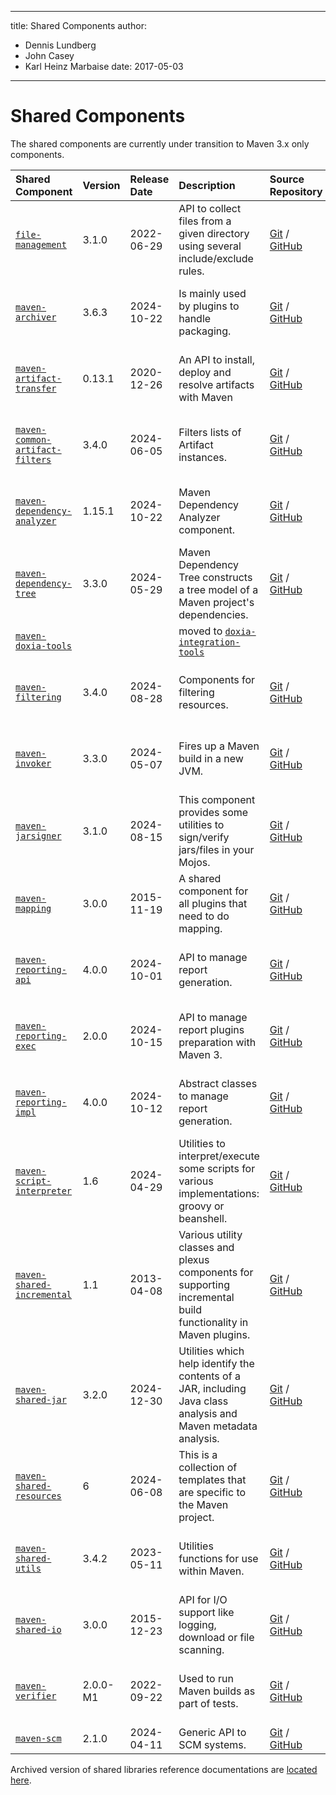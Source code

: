 ---

title: Shared Components
author: 
- Dennis Lundberg
- John Casey
- Karl Heinz Marbaise
date: 2017-05-03
----------------

<!--
Licensed to the Apache Software Foundation (ASF) under one
or more contributor license agreements.  See the NOTICE file
distributed with this work for additional information
regarding copyright ownership.  The ASF licenses this file
to you under the Apache License, Version 2.0 (the
"License"); you may not use this file except in compliance
with the License.  You may obtain a copy of the License at

http://www.apache.org/licenses/LICENSE-2.0

Unless required by applicable law or agreed to in writing,
software distributed under the License is distributed on an
"AS IS" BASIS, WITHOUT WARRANTIES OR CONDITIONS OF ANY
KIND, either express or implied.  See the License for the
specific language governing permissions and limitations
under the License.
-->

# Shared Components

The shared components are currently under transition to Maven 3\.x only components.

| **Shared Component**                                                       | **Version** | **Release Date** | **Description**                                                                                                 | **Source Repository**                                                                                                                             | **Issue Tracking**                                                                                                                      |
|:---------------------------------------------------------------------------|:------------|:-----------------|:----------------------------------------------------------------------------------------------------------------|:--------------------------------------------------------------------------------------------------------------------------------------------------|:----------------------------------------------------------------------------------------------------------------------------------------|
| [ `file-management`](/shared/file-management/)                             | 3\.1\.0     | 2022-06-29       | API to collect files from a given directory using several include/exclude rules.                                | [Git](https://gitbox.apache.org/repos/asf/maven-file-management.git) / [GitHub](https://github.com/apache/maven-file-management/)                 | [GitHub Issues](https://github.com/apache/maven-file-management/issues)                                                                 |
| [ `maven-archiver`](/shared/maven-archiver/)                               | 3\.6\.3     | 2024-10-22       | Is mainly used by plugins to handle packaging.                                                                  | [Git](https://gitbox.apache.org/repos/asf/maven-archiver.git) / [GitHub](https://github.com/apache/maven-archiver/)                               | [JIRA](https://issues.apache.org/jira/issues/?jql=project = MSHARED AND status != Closed AND component = maven-archiver)                |
| [ `maven-artifact-transfer`](/shared/maven-artifact-transfer/)             | 0\.13\.1    | 2020-12-26       | An API to install, deploy and resolve artifacts with Maven                                                      | [Git](https://gitbox.apache.org/repos/asf/maven-artifact-transfer.git) / [GitHub](https://github.com/apache/maven-artifact-transfer/)             | [JIRA](https://issues.apache.org/jira/issues/?jql=project = MSHARED AND status != Closed AND component = maven-artifact-transfer)       |
| [ `maven-common-artifact-filters`](/shared/maven-common-artifact-filters/) | 3\.4\.0     | 2024-06-05       | Filters lists of Artifact instances.                                                                            | [Git](https://gitbox.apache.org/repos/asf/maven-common-artifact-filters.git) / [GitHub](https://github.com/apache/maven-common-artifact-filters/) | [JIRA](https://issues.apache.org/jira/issues/?jql=project = MSHARED AND status != Closed AND component = maven-common-artifact-filters) |
| [ `maven-dependency-analyzer`](/shared/maven-dependency-analyzer/)         | 1\.15\.1    | 2024-10-22       | Maven Dependency Analyzer component.                                                                            | [Git](https://gitbox.apache.org/repos/asf/maven-dependency-analyzer.git) / [GitHub](https://github.com/apache/maven-dependency-analyzer/)         | [JIRA](https://issues.apache.org/jira/issues/?jql=project = MSHARED AND status != Closed AND component = maven-dependency-analyzer)     |
| [ `maven-dependency-tree`](/shared/maven-dependency-tree/)                 | 3\.3\.0     | 2024-05-29       | Maven Dependency Tree constructs a tree model of a Maven project&apos;s dependencies.                           | [Git](https://gitbox.apache.org/repos/asf/maven-dependency-tree.git) / [GitHub](https://github.com/apache/maven-dependency-tree/)                 | [JIRA](https://issues.apache.org/jira/issues/?jql=project = MSHARED AND status != Closed AND component = maven-dependency-tree)         |
| [ `maven-doxia-tools`](/doxia/doxia-sitetools/doxia-integration-tools/)                                   ||| moved to [ `doxia-integration-tools`](/doxia/doxia-sitetools/doxia-integration-tools/)                                                                                                                                                                                                                                                                                                                      |||
| [ `maven-filtering`](/shared/maven-filtering/)                             | 3\.4\.0     | 2024-08-28       | Components for filtering resources.                                                                             | [Git](https://gitbox.apache.org/repos/asf/maven-filtering.git) / [GitHub](https://github.com/apache/maven-filtering/)                             | [JIRA](https://issues.apache.org/jira/issues/?jql=project = MSHARED AND status != Closed AND component = maven-filtering)               |
| [ `maven-invoker`](/shared/maven-invoker/)                                 | 3\.3\.0     | 2024-05-07       | Fires up a Maven build in a new JVM.                                                                            | [Git](https://gitbox.apache.org/repos/asf/maven-invoker.git) / [GitHub](https://github.com/apache/maven-invoker/)                                 | [JIRA](https://issues.apache.org/jira/issues/?jql=project = MSHARED AND status != Closed AND component = maven-invoker)                 |
| [ `maven-jarsigner`](/shared/maven-jarsigner/)                             | 3\.1\.0     | 2024-08-15       | This component provides some utilities to sign/verify jars/files in your Mojos.                                 | [Git](https://gitbox.apache.org/repos/asf/maven-jarsigner.git) / [GitHub](https://github.com/apache/maven-jarsigner/)                             | [JIRA](https://issues.apache.org/jira/issues/?jql=project = MSHARED AND status != Closed AND component = maven-jarsigner)               |
| [ `maven-mapping`](/shared/maven-mapping/)                                 | 3\.0\.0     | 2015-11-19       | A shared component for all plugins that need to do mapping.                                                     | [Git](https://gitbox.apache.org/repos/asf/maven-mapping.git) / [GitHub](https://github.com/apache/maven-mapping/)                                 | [JIRA](https://issues.apache.org/jira/issues/?jql=project = MSHARED AND status != Closed AND component = maven-mapping)                 |
| [ `maven-reporting-api`](/shared/maven-reporting-api/)                     | 4\.0\.0     | 2024-10-01       | API to manage report generation.                                                                                | [Git](https://gitbox.apache.org/repos/asf/maven-reporting-api.git) / [GitHub](https://github.com/apache/maven-reporting-api/)                     | [JIRA](https://issues.apache.org/jira/issues/?jql=project = MSHARED AND status != Closed AND component = maven-reporting-api)           |
| [ `maven-reporting-exec`](/shared/maven-reporting-exec/)                   | 2\.0\.0     | 2024-10-15       | API to manage report plugins preparation with Maven 3\.                                                         | [Git](https://gitbox.apache.org/repos/asf/maven-reporting-exec.git) / [GitHub](https://github.com/apache/maven-reporting-exec/)                   | [JIRA](https://issues.apache.org/jira/issues/?jql=project = MSHARED AND status != Closed AND component = maven-reporting-exec)          |
| [ `maven-reporting-impl`](/shared/maven-reporting-impl/)                   | 4\.0\.0     | 2024-10-12       | Abstract classes to manage report generation.                                                                   | [Git](https://gitbox.apache.org/repos/asf/maven-reporting-impl.git) / [GitHub](https://github.com/apache/maven-reporting-impl/)                   | [JIRA](https://issues.apache.org/jira/issues/?jql=project = MSHARED AND status != Closed AND component = maven-reporting-impl)          |
| [ `maven-script-interpreter`](/shared/maven-script-interpreter/)           | 1\.6        | 2024-04-29       | Utilities to interpret/execute some scripts for various implementations: groovy or beanshell.                   | [Git](https://gitbox.apache.org/repos/asf/maven-script-interpreter.git) / [GitHub](https://github.com/apache/maven-script-interpreter/)           | [JIRA](https://issues.apache.org/jira/issues/?jql=project = MSHARED AND status != Closed AND component = maven-script-interpreter)      |
| [ `maven-shared-incremental`](/shared/maven-shared-incremental/)           | 1\.1        | 2013-04-08       | Various utility classes and plexus components for supporting incremental build functionality in Maven plugins.  | [Git](https://gitbox.apache.org/repos/asf/maven-shared-incremental.git) / [GitHub](https://github.com/apache/maven-shared-incremental/)           | [JIRA](https://issues.apache.org/jira/issues/?jql=project = MSHARED AND status != Closed AND component = maven-shared-incremental)      |
| [ `maven-shared-jar`](/shared/maven-shared-jar/)                           | 3\.2\.0     | 2024-12-30       | Utilities which help identify the contents of a JAR, including Java class analysis and Maven metadata analysis. | [Git](https://gitbox.apache.org/repos/asf/maven-shared-jar.git) / [GitHub](https://github.com/apache/maven-shared-jar/)                           | [JIRA](https://issues.apache.org/jira/issues/?jql=project = MSHARED AND status != Closed AND component = maven-shared-jar)              |
| [ `maven-shared-resources`](/shared/maven-shared-resources/)               | 6           | 2024-06-08       | This is a collection of templates that are specific to the Maven project.                                       | [Git](https://gitbox.apache.org/repos/asf/maven-shared-resources.git) / [GitHub](https://github.com/apache/maven-shared-resources/)               | [GitHub Issues](https://github.com/apache/maven-shared-resources/issues)                                                                |
| [ `maven-shared-utils`](/shared/maven-shared-utils/)                       | 3\.4\.2     | 2023-05-11       | Utilities functions for use within Maven.                                                                       | [Git](https://gitbox.apache.org/repos/asf/maven-shared-utils.git) / [GitHub](https://github.com/apache/maven-shared-utils/)                       | [JIRA](https://issues.apache.org/jira/issues/?jql=project = MSHARED AND status != Closed AND component = maven-shared-utils)            |
| [ `maven-shared-io`](/shared/maven-shared-io/)                             | 3\.0\.0     | 2015-12-23       | API for I/O support like logging, download or file scanning.                                                    | [Git](https://gitbox.apache.org/repos/asf/maven-shared-io.git) / [GitHub](https://github.com/apache/maven-shared-io/)                             | [JIRA](https://issues.apache.org/jira/issues/?jql=project = MSHARED AND status != Closed AND component = maven-shared-io)               |
| [ `maven-verifier`](/shared/maven-verifier/)                               | 2\.0\.0-M1  | 2022-09-22       | Used to run Maven builds as part of tests.                                                                      | [Git](https://gitbox.apache.org/repos/asf/maven-verifier.git) / [GitHub](https://github.com/apache/maven-verifier/)                               | [JIRA](https://issues.apache.org/jira/issues/?jql=project = MSHARED AND status != Closed AND component = maven-verifier)                |
| [ `maven-scm`](/scm/)                                                      | 2\.1\.0     | 2024-04-11       | Generic API to SCM systems.                                                                                     | [Git](https://gitbox.apache.org/repos/asf/maven-scm.git) / [GitHub](https://github.com/apache/maven-scm/)                                         | [JIRA](https://issues.apache.org/jira/browse/SCM)                                                                                       |

Archived version of shared libraries reference documentations are [located here](../shared-archives/).

